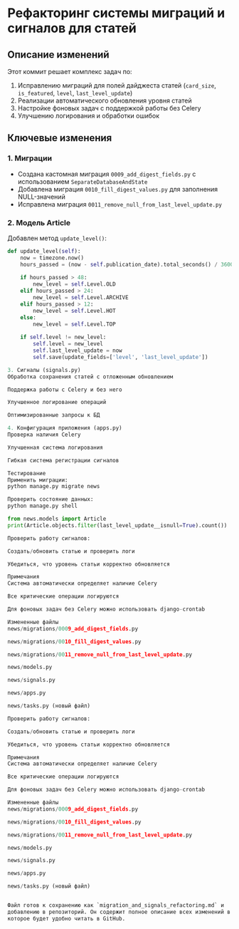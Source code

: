 # Рефакторинг системы миграций и сигналов для статей

## Описание изменений

Этот коммит решает комплекс задач по:
1. Исправлению миграций для полей дайджеста статей (`card_size`, `is_featured`, `level`, `last_level_update`)
2. Реализации автоматического обновления уровня статей
3. Настройке фоновых задач с поддержкой работы без Celery
4. Улучшению логирования и обработки ошибок

## Ключевые изменения

### 1. Миграции
- Создана кастомная миграция `0009_add_digest_fields.py` с использованием `SeparateDatabaseAndState`
- Добавлена миграция `0010_fill_digest_values.py` для заполнения NULL-значений
- Исправлена миграция `0011_remove_null_from_last_level_update.py`

### 2. Модель Article
Добавлен метод `update_level()`:

```python
def update_level(self):
    now = timezone.now()
    hours_passed = (now - self.publication_date).total_seconds() / 3600
    
    if hours_passed > 48:
        new_level = self.Level.OLD
    elif hours_passed > 24:
        new_level = self.Level.ARCHIVE
    elif hours_passed > 12:
        new_level = self.Level.HOT
    else:
        new_level = self.Level.TOP
        
    if self.level != new_level:
        self.level = new_level
        self.last_level_update = now
        self.save(update_fields=['level', 'last_level_update'])

3. Сигналы (signals.py)
Обработка сохранения статей с отложенным обновлением

Поддержка работы с Celery и без него

Улучшенное логирование операций

Оптимизированные запросы к БД

4. Конфигурация приложения (apps.py)
Проверка наличия Celery

Улучшенная система логирования

Гибкая система регистрации сигналов

Тестирование
Применить миграции:
python manage.py migrate news

Проверить состояние данных:
python manage.py shell

from news.models import Article
print(Article.objects.filter(last_level_update__isnull=True).count())  # Должно быть 0

Проверить работу сигналов:

Создать/обновить статью и проверить логи

Убедиться, что уровень статьи корректно обновляется

Примечания
Система автоматически определяет наличие Celery

Все критические операции логируются

Для фоновых задач без Celery можно использовать django-crontab

Измененные файлы
news/migrations/0009_add_digest_fields.py

news/migrations/0010_fill_digest_values.py

news/migrations/0011_remove_null_from_last_level_update.py

news/models.py

news/signals.py

news/apps.py

news/tasks.py (новый файл)

Проверить работу сигналов:

Создать/обновить статью и проверить логи

Убедиться, что уровень статьи корректно обновляется

Примечания
Система автоматически определяет наличие Celery

Все критические операции логируются

Для фоновых задач без Celery можно использовать django-crontab

Измененные файлы
news/migrations/0009_add_digest_fields.py

news/migrations/0010_fill_digest_values.py

news/migrations/0011_remove_null_from_last_level_update.py

news/models.py

news/signals.py

news/apps.py

news/tasks.py (новый файл)


Файл готов к сохранению как `migration_and_signals_refactoring.md` и
добавлению в репозиторий. Он содержит полное описание всех изменений в формате Markdown, 
которое будет удобно читать в GitHub.